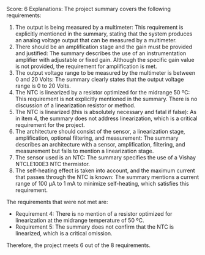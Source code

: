 Score: 6
Explanations: 
The project summary covers the following requirements:

1. The output is being measured by a multimeter: This requirement is explicitly mentioned in the summary, stating that the system produces an analog voltage output that can be measured by a multimeter.
2. There should be an amplification stage and the gain must be provided and justified: The summary describes the use of an instrumentation amplifier with adjustable or fixed gain. Although the specific gain value is not provided, the requirement for amplification is met.
3. The output voltage range to be measured by the multimeter is between 0 and 20 Volts: The summary clearly states that the output voltage range is 0 to 20 Volts.
4. The NTC is linearized by a resistor optimized for the midrange 50 ºC: This requirement is not explicitly mentioned in the summary. There is no discussion of a linearization resistor or method.
5. The NTC is linearized (this is absolutely necessary and fatal if false): As in item 4, the summary does not address linearization, which is a critical requirement for the project.
6. The architecture should consist of the sensor, a linearization stage, amplification, optional filtering, and measurement: The summary describes an architecture with a sensor, amplification, filtering, and measurement but fails to mention a linearization stage.
7. The sensor used is an NTC: The summary specifies the use of a Vishay NTCLE100E3 NTC thermistor.
8. The self-heating effect is taken into account, and the maximum current that passes through the NTC is known: The summary mentions a current range of 100 µA to 1 mA to minimize self-heating, which satisfies this requirement.

The requirements that were not met are:
- Requirement 4: There is no mention of a resistor optimized for linearization at the midrange temperature of 50 ºC.
- Requirement 5: The summary does not confirm that the NTC is linearized, which is a critical omission.

Therefore, the project meets 6 out of the 8 requirements.